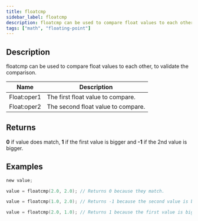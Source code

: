 ```yaml
---
title: floatcmp
sidebar_label: floatcmp
description: floatcmp can be used to compare float values to each other, to validate the comparison.
tags: ["math", "floating-point"]
---
```


<LowercaseNote />

## Description

floatcmp can be used to compare float values to each other, to validate the comparison.

| Name        | Description                        |
| ----------- | ---------------------------------- |
| Float:oper1 | The first float value to compare.  |
| Float:oper2 | The second float value to compare. |

## Returns

**0** if value does match, **1** if the first value is bigger and **-1** if the 2nd value is bigger.

## Examples

```c
new value;

value = floatcmp(2.0, 2.0); // Returns 0 because they match.

value = floatcmp(1.0, 2.0); // Returns -1 because the second value is bigger.

value = floatcmp(2.0, 1.0); // Returns 1 because the first value is bigger.
```
